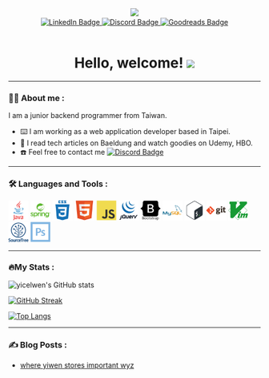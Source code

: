 <div id="header" align="center">

  <!--The gif should be transparent and illustrated at later stage-->
  <img src="https://media0.giphy.com/media/MA0vkDWZNtO9vPfkUC/giphy.gif?cid=ecf05e47w90avbpbvg1uwqw34lac9c45hg4npa7s0gv8okim&rid=giphy.gif&ct=s" width="150"/>
  
  
  <!--Social Networks and their badges are organized here-->
  <div id="badges">
  <a href="https://www.linkedin.com/in/yi19cel22wen34/">
    <img src="https://img.shields.io/badge/LinkedIn-blue?style=for-the-badge&logo=linkedin&logoColor=white" alt="LinkedIn Badge"/>
  </a>
  <a href="https://discordapp.com/users/764144401655922698">
    <img src="https://img.shields.io/badge/Discord-mediumslateblue?logo=discord&logoColor=white&style=for-the-badge" alt="Discord Badge"/>
  </a>
  <a href="https://www.goodreads.com/user/show/34521788-yiwen-c">
    <img src="https://img.shields.io/badge/Goodreads-burlywood?logo=goodreads&logoColor=white&style=for-the-badge" alt="Goodreads Badge"/>
  </a>
  </div>
  
  <!--Here is the views counter-->
  <img src="https://komarev.com/ghpvc/?username=wysiwyz&style=flat-square&color=DFC5FE" alt=""/>
  
  
  <h1>
  Hello, welcome!
  <img src="https://media.giphy.com/media/hvRJCLFzcasrR4ia7z/giphy.gif" width="30px"/>
  </h1>
</div>

  ---
  
  ### 👩‍💻 About me :
  I am a junior backend programmer from Taiwan.
  - ⌨️ I am working as a web application developer based in Taipei.
  - 🎥 I read tech articles on Baeldung and watch goodies on Udemy, HBO.
  - ☎️ Feel free to contact me [![Discord Badge](https://img.shields.io/badge/Discord-mediumslateblue?logo=discord&logoColor=white&style=for-the-badge)](https://discordapp.com/users/764144401655922698)
  
  ---
  
  ### 🛠️ Languages and Tools :
<div>
  <img src="https://github.com/devicons/devicon/blob/master/icons/java/java-original-wordmark.svg" title="Java" alt="Java" width="40" height="40"/>

  <img src="https://github.com/devicons/devicon/blob/master/icons/spring/spring-original-wordmark.svg" title="Spring" alt="Spring" width="40" height="40"/>

  <img src="https://github.com/devicons/devicon/blob/master/icons/css3/css3-plain-wordmark.svg"  title="CSS3" alt="CSS" width="40" height="40"/>
  
  <img src="https://github.com/devicons/devicon/blob/master/icons/html5/html5-original.svg" title="HTML5" alt="HTML" width="40" height="40"/>
  
  <img src="https://github.com/devicons/devicon/blob/master/icons/javascript/javascript-original.svg" title="JavaScript" alt="JavaScript" width="40" height="40"/>
  
  <img src="https://github.com/devicons/devicon/blob/master/icons/jquery/jquery-original-wordmark.svg" title="JQuery" alt="JQuery" width="40" height="40"/>
  
  <img src="https://github.com/devicons/devicon/blob/master/icons/bootstrap/bootstrap-plain-wordmark.svg" title="Bootstrap" alt="Bootstrap" width="40" height="40"/>

  <img src="https://github.com/devicons/devicon/blob/master/icons/mysql/mysql-original-wordmark.svg" title="MySQL"  alt="MySQL" width="40" height="40"/>
  
  <img src="https://github.com/devicons/devicon/blob/master/icons/bash/bash-original.svg" title="Bash" alt="Bash" width="40" height="40"/>
  
  <img src="https://github.com/devicons/devicon/blob/master/icons/git/git-original-wordmark.svg" title="Git" alt="Git" width="40" height="40"/>
  
  <img src="https://github.com/devicons/devicon/blob/master/icons/vim/vim-plain.svg" title="Vim" alt="Vim" width="40" height="40"/>
  
  <img src="https://github.com/devicons/devicon/blob/master/icons/sourcetree/sourcetree-original-wordmark.svg" title="SourceTree" alt="SourceTree" width="40" height="40"/>
  
  <img src="https://github.com/devicons/devicon/blob/master/icons/photoshop/photoshop-line.svg" title="Photoshop" alt="Photoshop" width="40" height="40"/>
  
</div>

  ---
  
  ### 🔥My Stats :
  
  ![yicelwen's GitHub stats](https://github-readme-stats.vercel.app/api?username=wysiwyz&show_icons=true&theme=rose_pine)
  
  [![GitHub Streak](http://github-readme-streak-stats.herokuapp.com?user=wysiwyz&theme=one-dark-pro&background=000000)](https://git.io/streak-stats)
  
  [![Top Langs](https://github-readme-stats.vercel.app/api/top-langs/?username=wysiwyz&layout=compact&theme=rose_pine)](https://github.com/anuraghazra/github-readme-stats)

 ---
### ✍️ Blog Posts :
- [where yiwen stores important wyz](https://wysiwyz.github.io)
<!-- BLOG-POST-LIST:START -->
<!-- BLOG-POST-LIST:END -->
